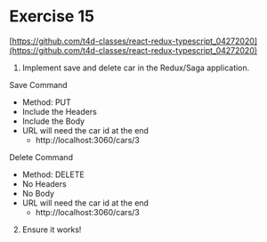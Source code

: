 # Exercise 15

[https://github.com/t4d-classes/react-redux-typescript_04272020](https://github.com/t4d-classes/react-redux-typescript_04272020)

1. Implement save and delete car in the Redux/Saga application.

Save Command

- Method: PUT
- Include the Headers
- Include the Body
- URL will need the car id at the end
  - http://localhost:3060/cars/3

Delete Command

- Method: DELETE
- No Headers
- No Body
- URL will need the car id at the end
  - http://localhost:3060/cars/3

2. Ensure it works!
